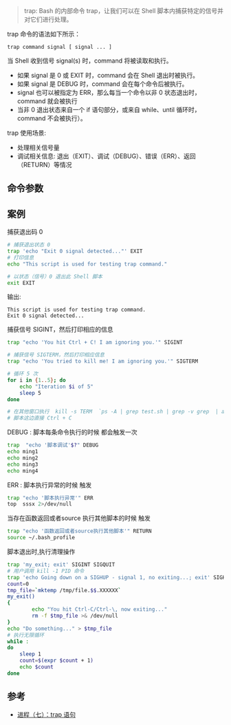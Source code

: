 > trap: Bash 的内部命令 trap，让我们可以在 Shell 脚本内捕获特定的信号并对它们进行处理。


trap 命令的语法如下所示：

````
trap command signal [ signal ... ]
````

当 Shell 收到信号 signal(s) 时，command 将被读取和执行。

* 如果 signal 是 0 或 EXIT 时，command 会在 Shell 退出时被执行。
* 如果 signal 是 DEBUG 时，command 会在每个命令后被执行。
* signal 也可以被指定为 ERR，那么每当一个命令以非 0 状态退出时，command 就会被执行
* 当非 0 退出状态来自一个 if 语句部分，或来自 while、until 循环时，command 不会被执行）。

trap 使用场景:

- 处理相关信号量
- 调试相关信息: 退出（EXIT）、调试（DEBUG）、错误（ERR）、返回（RETURN）等情况

命令参数
---


案例
---

捕获退出码 0
````bash
# 捕获退出状态 0
trap 'echo "Exit 0 signal detected..."' EXIT
# 打印信息
echo "This script is used for testing trap command."

# 以状态（信号）0 退出此 Shell 脚本
exit EXIT
````

输出:
````
This script is used for testing trap command.
Exit 0 signal detected...
````

    
捕获信号 SIGINT，然后打印相应的信息

````bash
trap "echo 'You hit Ctrl + C! I am ignoring you.'" SIGINT

# 捕获信号 SIGTERM，然后打印相应信息
trap "echo 'You tried to kill me! I am ignoring you.'" SIGTERM

# 循环 5 次
for i in {1..5}; do
    echo "Iteration $i of 5"
    sleep 5
done

````


````bash
# 在其他窗口执行  kill -s TERM  `ps -A | grep test.sh | grep -v grep  | awk '{print $1}'`
# 脚本这边直接 Ctrl + C
````

DEBUG : 脚本每条命令执行的时候 都会触发一次

````bash
trap  "echo '脚本调试'$?" DEBUG
echo ming1
echo ming2
echo ming3
echo ming4
```` 

ERR : 脚本执行异常的时候 触发
````bash
trap "echo '脚本执行异常'" ERR
top  sssx 2>/dev/null
````

当存在函数返回或者source 执行其他脚本的时候 触发

````bash
trap "echo '函数返回或者source执行其他脚本'" RETURN
source ~/.bash_profile
````
 

脚本退出时,执行清理操作

````bash
trap 'my_exit; exit' SIGINT SIGQUIT
# 用户调用 kill -1 PID 命令
trap 'echo Going down on a SIGHUP - signal 1, no exiting...; exit' SIGHUP
count=0
tmp_file=`mktemp /tmp/file.$$.XXXXXX`
my_exit()
{
        echo "You hit Ctrl-C/Ctrl-\, now exiting..."
        rm -f $tmp_file >& /dev/null
}
echo "Do something..." > $tmp_file
# 执行无限循环
while :
do
    sleep 1
    count=$(expr $count + 1)
    echo $count
done
````




参考
---

* [进程（七）：trap 语句](https://www.jianshu.com/p/8f21f12cf756)

